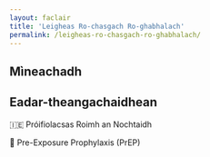 ```yaml
---
layout: faclair
title: 'Leigheas Ro-chasgach Ro-ghabhalach'
permalink: /leigheas-ro-chasgach-ro-ghabhalach/
---
```


## Mìneachadh

## Eadar-theangachaidhean

&#x1f1ee;&#x1f1ea; Próifiolacsas Roimh an Nochtaidh

&#x1f3f4;&#xe0067;&#xe0062;&#xe0065;&#xe006e;&#xe0067;&#xe007f; Pre-Exposure Prophylaxis (PrEP)